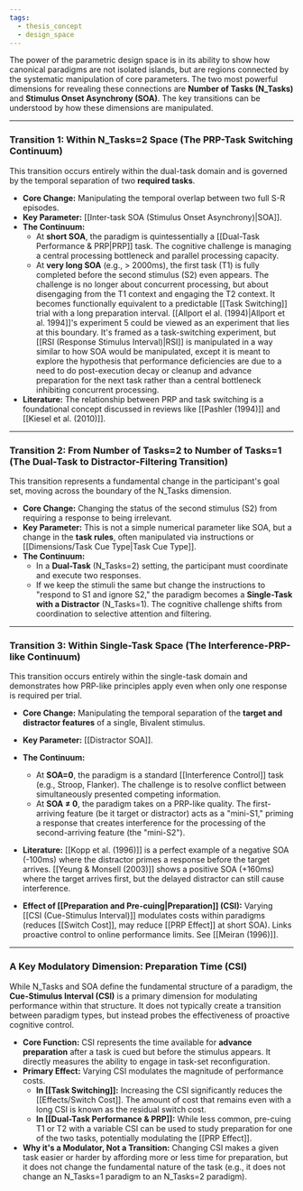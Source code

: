 ```yaml
---
tags:
  - thesis_concept
  - design_space
---
```


The power of the parametric design space is in its ability to show how canonical paradigms are not isolated islands, but are regions connected by the systematic manipulation of core parameters. The two most powerful dimensions for revealing these connections are **Number of Tasks (N_Tasks)** and **Stimulus Onset Asynchrony (SOA)**. The key transitions can be understood by how these dimensions are manipulated.

---
### Transition 1: Within N_Tasks=2 Space (The PRP-Task Switching Continuum)

This transition occurs entirely within the dual-task domain and is governed by the temporal separation of two **required tasks**.
- **Core Change:** Manipulating the temporal overlap between two full S-R episodes.
- **Key Parameter:** [[Inter-task SOA (Stimulus Onset Asynchrony)|SOA]].
- **The Continuum:**
    - At **short SOA**, the paradigm is quintessentially a [[Dual-Task Performance & PRP|PRP]] task. The cognitive challenge is managing a central processing bottleneck and parallel processing capacity.
    - At **very long SOA** (e.g., > 2000ms), the first task (T1) is fully completed before the second stimulus (S2) even appears. The challenge is no longer about concurrent processing, but about disengaging from the T1 context and engaging the T2 context. It becomes functionally equivalent to a predictable [[Task Switching]] trial with a long preparation interval. [[Allport el al. (1994)|Allport et al. 1994]]'s experiment 5 could be viewed as an experiment that lies at this boundary. It's framed as a task-switching experiment, but [[RSI (Response Stimulus Interval)|RSI]] is manipulated in a way similar to how SOA would be manipulated, except it is meant to explore the hypothesis that performance deficiencies are due to a need to do post-execution decay or cleanup and advance preparation for the next task rather than a central bottleneck inhibiting concurrent processing.
- **Literature:** The relationship between PRP and task switching is a foundational concept discussed in reviews like [[Pashler (1994)]] and [[Kiesel et al. (2010)]].

---
### Transition 2: From Number of Tasks=2 to Number of Tasks=1 (The Dual-Task to Distractor-Filtering Transition)

This transition represents a fundamental change in the participant's goal set, moving across the boundary of the N_Tasks dimension.
- **Core Change:** Changing the status of the second stimulus (S2) from requiring a response to being irrelevant.
- **Key Parameter:** This is not a simple numerical parameter like SOA, but a change in the **task rules**, often manipulated via instructions or [[Dimensions/Task Cue Type|Task Cue Type]].
- **The Continuum:**
    - In a **Dual-Task** (N_Tasks=2) setting, the participant must coordinate and execute two responses.
    - If we keep the stimuli the same but change the instructions to "respond to S1 and ignore S2," the paradigm becomes a **Single-Task with a Distractor** (N_Tasks=1). The cognitive challenge shifts from coordination to selective attention and filtering.

---
### Transition 3: Within Single-Task Space (The Interference-PRP-like Continuum)

This transition occurs entirely within the single-task domain and demonstrates how PRP-like principles apply even when only one response is required per trial.
- **Core Change:** Manipulating the temporal separation of the **target and distractor features** of a single, Bivalent stimulus.
- **Key Parameter:** [[Distractor SOA]].
- **The Continuum:**
    - At **SOA=0**, the paradigm is a standard [[Interference Control]] task (e.g., Stroop, Flanker). The challenge is to resolve conflict between simultaneously presented competing information.
    - At **SOA ≠ 0**, the paradigm takes on a PRP-like quality. The first-arriving feature (be it target or distractor) acts as a "mini-S1," priming a response that creates interference for the processing of the second-arriving feature (the "mini-S2").
- **Literature:** [[Kopp et al. (1996)]] is a perfect example of a negative SOA (-100ms) where the distractor primes a response before the target arrives. [[Yeung & Monsell (2003)]] shows a positive SOA (+160ms) where the target arrives first, but the delayed distractor can still cause interference.

- **Effect of [[Preparation and Pre-cuing|Preparation]] (CSI):** Varying [[CSI (Cue-Stimulus Interval)]] modulates costs within paradigms (reduces [[Switch Cost]], may reduce [[PRP Effect]] at short SOA). Links proactive control to online performance limits. See [[Meiran (1996)]].

---
### A Key Modulatory Dimension: Preparation Time (CSI)

While N_Tasks and SOA define the fundamental structure of a paradigm, the **Cue-Stimulus Interval (CSI)** is a primary dimension for modulating performance within that structure. It does not typically create a transition between paradigm types, but instead probes the effectiveness of proactive cognitive control.

- **Core Function:** CSI represents the time available for **advance preparation** after a task is cued but before the stimulus appears. It directly measures the ability to engage in task-set reconfiguration.
- **Primary Effect:** Varying CSI modulates the magnitude of performance costs.
    - **In [[Task Switching]]:** Increasing the CSI significantly reduces the [[Effects/Switch Cost]]. The amount of cost that remains even with a long CSI is known as the residual switch cost.
    - **In [[Dual-Task Performance & PRP]]:** While less common, pre-cuing T1 or T2 with a variable CSI can be used to study preparation for one of the two tasks, potentially modulating the [[PRP Effect]].
- **Why it's a Modulator, Not a Transition:** Changing CSI makes a given task easier or harder by affording more or less time for preparation, but it does not change the fundamental nature of the task (e.g., it does not change an N_Tasks=1 paradigm to an N_Tasks=2 paradigm).
